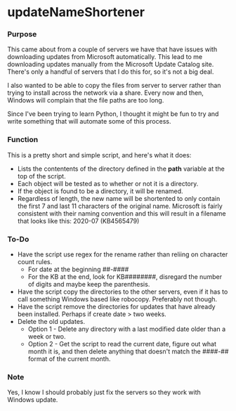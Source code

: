 # updateNameShortener

### Purpose

This came about from a couple of servers we have that have issues with downloading updates from Microsoft automatically.  This lead to me downloading updates manually from the Microsoft Update Catalog site.  There's only a handful of servers that I do this for, so it's not a big deal.  

I also  wanted to be able to copy the files from server to server rather than trying to install across the network via a share.  Every now and then, Windows will complain that the file paths are too long.  

Since I've been trying to learn Python, I thought it might be fun to try and write something that will automate some of this process.  

### Function
This is a pretty short and simple script, and here's what it does:
 * Lists the contentents of the directory defined in the **path** variable at the top of the script. 
 * Each object will be tested as to whether or not it is a directory. 
 * If the object is found to be a directory, it will be renamed.  
 * Regardless of length, the new name will be shortented to only contain the first 7 and last 11 characters of the original name.  Microsoft is fairly consistent with their naming convention and this will result in a filename that looks like this: 2020-07 (KB4565479)
 
### To-Do
 * Have the script use regex for the rename rather than reliing on character count rules. 
   * For date at the beginning ##-####
   * For the KB at the end, look for KB########, disregard the number of digits and maybe keep the parenthesis.
 * Have the script copy the directories to the other servers, even if it has to call something Windows based like robocopy.  Preferably not though.
 * Have the script remove the directories for updates that have already been installed.  Perhaps if create date > two weeks. 
 * Delete the old updates.
   * Option 1 - Delete any directory with a last modified date older than a week or two. 
   * Option 2 - Get the script to read the current date, figure out what month it is, and then delete anything that doesn't match the ####-## format of the current month. 

### Note
Yes, I know I should probably just fix the servers so they work with Windows update.  
